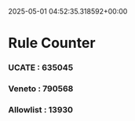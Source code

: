 2025-05-01 04:52:35.318592+00:00
# Rule Counter 
 ### UCATE : 635045

 ### Veneto : 790568

 ### Allowlist : 13930